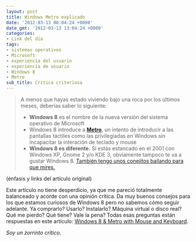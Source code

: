 ```yaml
---
layout: post
title: Windows Metro explicado
date: '2012-03-13 08:04:24 +0000'
date_gmt: '2012-03-13 13:04:24 +0000'
categories:
- Link del día
tags:
- sistemas operativos
- Microsoft
- experiencia del usuario
- experiencia de usuario
- Windows 8
- Metro
sub_title: Crítica criteriosa
---
```


> A menos que hayas estado viviendo bajo una roca por los últimos meses, deberías saber lo siguiente:
> 
> - **Windows 8** es el nombre de la nueva versión del sistema operativo de Microsoft
> - Windows 8 introduce a **[Metro](http://blogs.msdn.com/b/b8/archive/2011/08/31/designing-for-metro-style-and-the-desktop.aspx)**, un intento de introducir a las pantallas táctiles como las privilegiadas en Windows sin incapacitar la interación de teclado y mouse
> - **Windows 8 es diferente.** Si estás estancado en el 2001 con Windows XP, Gnome 2 y/o KDE 3, obviamente tampoco te va a gustar Windows 8. [También tengo unos conejitos bailando para que mires.](http://secunia.com/advisories/41986/)

(énfasis y links del artículo original)

Este artículo no tiene desperdicio, ya que me pareció totalmente balanceado y acorde con una opinión crítica. Da muy buenos consejos para los que estamos curiosos de Windows 8 pero no sabemos cómo seguir adelante. Ya comprarlo? Usarlo? Instalarlo? Máquina virtual o disco real? Qué me pierdo? Qué tiene? Vale la pena? Todas esas preguntas están respuestas en este artículo: [Windows 8 &amp; Metro with Mouse and Keyboard](http://blog.superuser.com/2012/03/09/win8-metro-review/).

_Soy un zorrinto crítico._
